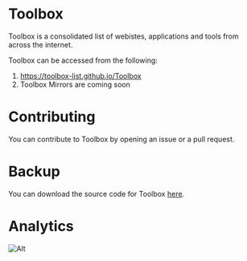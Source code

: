 # Toolbox
Toolbox is a consolidated list of webistes, applications and tools from across the internet. 

Toolbox can be accessed from the following:
1. https://toolbox-list.github.io/Toolbox
2. Toolbox Mirrors are coming soon

# Contributing
You can contribute to Toolbox by opening an issue or a pull request.

# Backup
You can download the source code for Toolbox [here](https://github.com/Toolbox-List/Toolbox/archive/refs/heads/master.zip).


# Analytics
![Alt](https://repobeats.axiom.co/api/embed/d9c88361575fc773644cf1985c68cc54f137e35e.svg "Repobeats analytics image")
